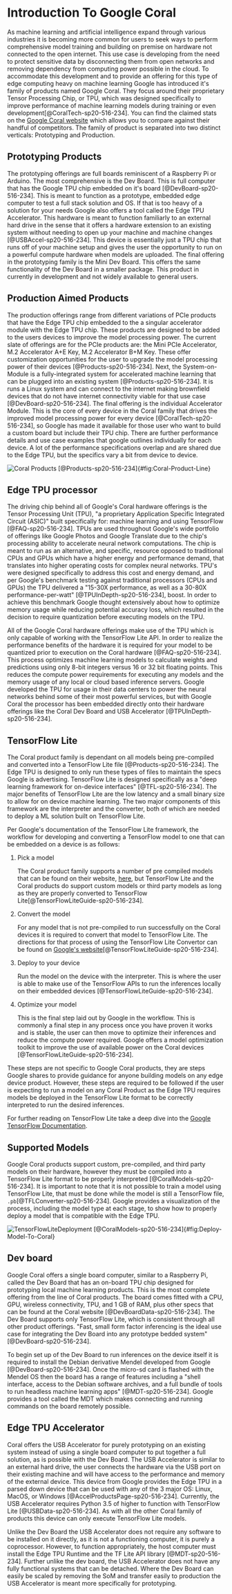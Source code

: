 # Introduction To Google Coral

As machine learning and artificial intelligence expand through various
industries it is becoming more common for users to seek ways to perform
comprehensive model training and building on premise on hardware not connected
to the open internet. This use case is developing from the need to protect
sensitive data by disconnecting them from open networks and removing dependency
from computing power possible in the cloud. To accommodate this development and
to provide an offering for this type of edge computing heavy on machine learning
Google has introduced it's family of products named Google Coral. They focus
around their proprietary Tensor Processing Chip, or TPU, which was designed
specifically to improve performance of machine learning models during training
or even development[@CoralTech-sp20-516-234]. You can find the claimed stats on
the [Google Coral website](https://coral.ai/) which allows you to compare
against their handful of competitors. The family of product is separated into
two distinct verticals: Prototyping and Production. 

## Prototyping Products

The prototyping offerings are full boards reminiscent of a Raspberry Pi or
Arduino. The most comprehensive is the Dev Board. This is full computer that has
the Google TPU chip embedded on it's board [@DevBoard-sp20-516-234]. This is
meant to function as a prototype, embedded edge computer to test a full stack
solution and OS. If that is too heavy of a solution for your needs Google also
offers a tool called the Edge TPU Accelerator. This hardware is meant to
function familiarly to an external hard drive in the sense that it offers a
hardware extension to an existing system without needing to open up your machine
and machine changes [@USBAccel-sp20-516-234]. This device is essentially just a
TPU chip that runs off of your machine setup and gives the user the opportunity
to run on a powerful compute hardware when models are uploaded. The final
offering in the prototyping family is the Mini Dev Board. This offers the same
functionality of the Dev Board in a smaller package. This product in currently
in development and not widely available to general users.

## Production Aimed Products

The production offerings range from different variations of PCIe products that
have the Edge TPU chip embedded to the a singular accelerator module with the
Edge TPU chip. These products are designed to be added to the users devices to
improve the model processing power. The current slate of offerings are for the
PCIe products are: the Mini PCIe Accelerator, M.2 Accelerator A+E Key,  M.2
Accelerator B+M Key. These offer customization opportunities for the user to
upgrade the model processing power of their devices [@Products-sp20-516-234].
Next, the System-on-Module is a fully-integrated system for accelerated machine
learning that can be plugged into an existing system [@Products-sp20-516-234]. It
is runs a Linux system and can connect to the internet making brownfield devices
that do not have internet connectivity viable for that use
case [@DevBoard-sp20-516-234]. The final offering is the individual Accelerator
Module. This is the core of every device in the Coral family that drives the
improved model processing power for every device [@CoralTech-sp20-516-234], so
Google has made it available for those user who want to build a custom board but
include their TPU chip. There are further performance details and use case
examples that google outlines individually for each device. A lot of the
performance specifications overlap and are shared due to the Edge TPU, but the
specifics vary a bit from device to device. 

![Coral Products [@Products-sp20-516-234]](./coralProducts.png){#fig:Coral-Product-Line}

## Edge TPU processor

The driving chip behind all of Google's Coral hardware offerings is the Tensor
Processing Unit (TPU), "a proprietary Application Specific Integrated Circuit
(ASIC)" built specifically for: machine learning and using
TensorFlow [@FAQ-sp20-516-234]. TPUs are used throughout Google's wide portfolio
of offerings like Google Photos and Google Translate due to the chip's
processing ability to accelerate neural network computations. The chip is meant
to run as an alternative, and specific, resource opposed to traditional CPUs and
GPUs which have a higher energy and performance demand, that translates into
higher operating costs for complex neural networks. TPU's were designed
specifically to address this cost and energy demand, and per Google's benchmark
testing against traditional processors (CPUs and GPUs) the TPU delivered a
"15-30X performance, as well as a 30-80X
performance-per-watt" [@TPUInDepth-sp20-516-234], boost. In order to achieve this
benchmark Google thought extensively about how to optimize memory usage while
reducing potential accuracy loss, which resulted in the decision to require
quantization before executing models on the TPU.

All of the Google Coral hardware offerings make use of the TPU which is only
capable of working with the TensorFlow Lite API. In order to realize the
performance benefits of the hardware it is required for your model to be
quantized prior to execution on the Coral hardware [@FAQ-sp20-516-234]. This
process optimizes machine learning models to calculate weights and predictions
using only 8-bit integers versus 16 or 32 bit floating points. This reduces the
compute power requirements for executing any models and the memory usage of any
local or cloud based inference servers. Google developed the TPU for usage in
their data centers to power the neural networks behind some of their most
powerful services, but with Google Coral the processor has been embedded
directly onto their hardware offerings like the Coral Dev Board and USB
Accelerator [@TPUInDepth-sp20-516-234]. 

<!-- - Major hardware component for all of the devices
- what is an inference?
- runs vision models
    - what are vision models?
- inference latency, wtf???
    - vs cloud AI things??

- https://cloud.google.com/blog/products/gcp/an-in-depth-look-at-googles-first-tensor-processing-unit-tpu

https://coral.ai/technology/ -->

## TensorFlow Lite

The Coral product family is dependant on all models being pre-compiled and
converted into a TensorFlow Lite file [@Products-sp20-516-234]. The Edge TPU is
designed to only run these types of files to maintain the specs Google is
advertising. TensorFlow Lite is designed specifically as a "deep learning
framework for on-device interfaces" [@TFL-sp20-516-234]. The major benefits of
TensorFlow Lite are the low latency and a small binary size to allow for on
device machine learning. The two major components of this framework are the
interpreter and the converter, both of which are needed to deploy a ML solution
built on TensorFlow Lite. 

Per Google's documentation of the TensorFlow Lite framework, the workflow for
developing and converting a TensorFlow model to one that can be embedded on a
device is as follows:

1. Pick a model

   The Coral product family supports a number of pre compiled models that can be
   found on their website, [here](https://coral.ai/models/), but TensorFlow Lite
   and the Coral products do support custom models or third party models as long as
   they are properly converted to TensorFlow
   Lite[@TensorFlowLiteGuide-sp20-516-234].

2. Convert the model

   For any model that is not pre-compiled to run successfully on the Coral devices
   it is required to convert that model to TensorFlow Lite. The directions for that 
   process of using the TensorFlow Lite Convertor can be found on [Google's
   website](https://www.tensorflow.org/lite/convert/index)[@TensorFlowLiteGuide-sp20-516-234].

3. Deploy to your device

   Run the model on the device with the interpreter. This is where the user is able
   to make use of the TensorFlow APIs to run the inferences locally on their
   embedded devices [@TensorFlowLiteGuide-sp20-516-234]. 

4. Optimize your model

   This is the final step laid out by Google in the workflow. This is commonly a
   final step in any process once you have proven it works and is stable, the user
   can then move to optimize their inferences and reduce the compute power
   required. Google offers a model optimization toolkit to improve the use of
   available power on the Coral devices [@TensorFlowLiteGuide-sp20-516-234].

These steps are not specific to Google Coral products, they are steps Google
shares to provide guidance for anyone building models on any edge device
product. However, these steps are required to be followed if the user is
expecting to run a model on any Coral Product as the Edge TPU requires models be
deployed in the TensorFlow Lite format to be correctly interpreted to run the
desired inferences.

For further reading on TensorFlow Lite take a deep dive into the [Google
TensorFlow Documentation](https://www.tensorflow.org/).

## Supported Models

Google Coral products support custom, pre-compiled, and third party models on
their hardware, however they must be compiled into a TensorFlow Lite format to
be properly interpreted [@CoralModels-sp20-516-234]. It is important to note that
it is not possible to train a model using TensorFlow Lite, that must be done
while the model is still a TensorFlow file, `.pb`[@TFLConverter-sp20-516-234].
Google provides a visualization of the process, including the model type at each
stage, to show how to properly deploy a model that is compatible with the Edge
TPU.

![TensorFlowLiteDeployment [@CoralModels-sp20-516-234]](./modelFlow.png){#fig:Deploy-Model-To-Coral}

<!-- https://coral.ai/docs/edgetpu/models-intro/

https://coral.ai/models/
https://cloud.google.com/vision/automl/docs/edge-quickstart -->

## Dev board

Google Coral offers a single board computer, similar to a Raspberry Pi, called
the Dev Board that has an on-board TPU chip designed for prototyping local
machine learning products. This is the most complete offering from the line of
Coral products. The board comes fitted with a CPU, GPU, wireless connectivity,
TPU, and 1 GB of RAM, plus other specs that can be found at the Coral
website [@DevBoardData-sp20-516-234]. The Dev Board supports only TensorFlow
Lite, which is consistent through all other product offerings. "Fast, small form
factor inferencing is the ideal use case for integrating the Dev Board into any
prototype bedded system" [@DevBoard-sp20-516-234]. 

To begin set up of the Dev Board to run inferences on the device itself it is
required to install the Debian derivative Mendel developed from
Google [@DevBoard-sp20-516-234]. Once the micro-sd card is flashed with the
Mendel OS then the board has a range of features including a "shell interface,
access to the Debian software archives, and a full bundle of tools to run
headless machine learning apps" [@MDT-sp20-516-234]. Google provides a tool
called the MDT which makes connecting and running commands on the board remotely
possible.

<!-- 

TODO: maybe an example of using MDT? 

https://coral.ai/docs/dev-board/mdt/
- Debian Flacor Mendel 
    - optimatized for embedded systems
- headless ML applications?
    - do researhc ont eh architecture of an ML app
- parallel computing for multiple models

https://coral.ai/docs/dev-board/datasheet/ 
-->


## Edge TPU Accelerator

Coral offers the USB Accelerator for purely prototyping on an existing system
instead of using a single board computer to put together a full solution, as is
possible with the Dev Board. The USB Accelerator is similar to an external hard
drive, the user connects the hardware via the USB port on their existing machine
and will have access to the performance and memory of the external device. This
device from Google provides the Edge TPU in a parsed down device that can be
used with any of the 3 major OS: Linux, MacOS, or
Windows [@AccelProductsPage-sp20-516-234]. Currently, the USB Accelerator
requires Python 3.5 of higher to function with TensorFlow
Lite [@USBData-sp20-516-234]. As with all the other Coral family of products this
device can only execute TensorFlow Lite models. 

Unlike the Dev Board the USB Accelerator does not require any software to be
installed on it directly, as it is not a functioning computer, it is purely a
coprocessor. However, to function appropriately, the host computer must install
the Edge TPU Runtime and the TF Lite API library [@MDT-sp20-516-234]. Further
unlike the dev board, the USB Accelerator does not have any fully functional
systems that can be detached. Where the Dev Board can easily be scaled by
removing the SoM and transfer easily to production the USB Accelerator is meant
more specifically for prototyping. 

<!-- - difference between training and inferences???
    - training involves use of a framework (tensorflow) and training datset
    - typically refers to creating an algorithm
    - inference is using a traing ML algorithm to make a prediction
    https://blogs.gartner.com/paul-debeasi/2019/02/14/training-versus-inference/
- this is an inference server
    - accepts input data directly, outputs the inferencer after running through a trained model
- on device training?
- IoT is a major player for advancement in this space -->

<!-- ## Prototyping vs Production -->
<!-- 
- embedded systems are an optoins
- so are on prem network systems
- on device solutions often result in a reduction of pwoer for normal cloud
  applications of ML servers
  https://simpliv.wordpress.com/2018/08/14/what-is-ai/?utm_campaign=News&utm_medium=Community&utm_source=DataCamp.com
- kety question: where shoudl I deploy my e ML infereence server in a
  distributed IoT system? -->

<!-- ## building models -->
<!-- 
- converting tensorflow models to Tf lite
- wtf is the small runtime package to run the models
- wtf is quantizing a model
    -  benefits of quantizing is the reduce computation power and reduce the
       cost fo cloud computing, introduction of chips liek Coral make that
       possible 
    - specficalyl for dep learning 
    - Facebooks opens ource something
    - https://engineering.fb.com/ml-applications/fbgemm/
    - an inference server runs a model algorithm and returns the inference
      output
- possible for models that do image recog, bject detection, semantic seg, etc.
- training models is insanely compute instensive  -->

<!-- ## Competitors  -->

<!-- - drawbacks to coral onyl accepts tensorflow  -->

<!-- ## Next steps -->
<!-- 
- nexus of on device ML and cloud based ML with the added benefits of both 
- The fundamental element of heterogeneous computing is the idea that tasks can
  be performed on different types of hardware, and yield different performance
  and power efficiency.
    - opportuntiy to automate the hardware to run the inference if multiple
      options are available
    - why use CPU or DSP over a GPU when running models


https://developers.googleblog.com/2019/10/coral-moves-out-of-beta.html

https://qengineering.eu/google-corals-tpu-explained.html

https://www.makeuseof.com/tag/google-coral-dev-board-raspberry-pi/

https://coral.ai/docs/edgetpu/faq/#

https://coral.ai/about-coral/

https://coral.ai/technology/

https://blogs.nvidia.com/blog/2016/08/22/difference-deep-learning-training-inference-ai/
-->
